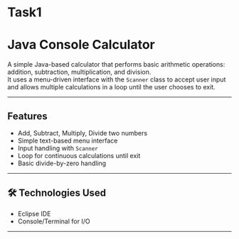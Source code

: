 # Task1
# Java Console Calculator

A simple Java-based calculator that performs basic arithmetic operations: addition, subtraction, multiplication, and division.  
It uses a menu-driven interface with the `Scanner` class to accept user input and allows multiple calculations in a loop until the user chooses to exit.

---

##  Features

- Add, Subtract, Multiply, Divide two numbers
- Simple text-based menu interface
- Input handling with `Scanner`
- Loop for continuous calculations until exit
- Basic divide-by-zero handling

---

## 🛠️ Technologies Used

- Eclipse IDE
- Console/Terminal for I/O

---


